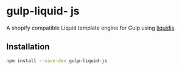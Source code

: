 # gulp-liquid- js

A shopify compatible Liquid template engine for Gulp using [liquidjs](https://github.com/harttle/liquidjs).

## Installation

```bash
npm install --save-dev gulp-liquid-js
```
